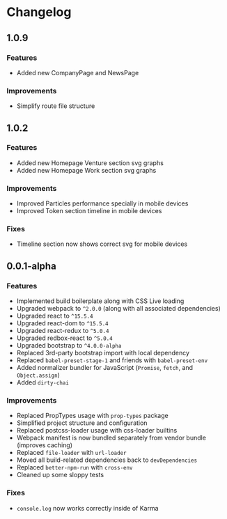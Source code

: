 Changelog
=========

1.0.9
-------------

### Features
* Added new CompanyPage and NewsPage

### Improvements
* Simplify route file structure


1.0.2
-------------

### Features
* Added new Homepage Venture section svg graphs
* Added new Homepage Work section svg graphs

### Improvements
* Improved Particles performance specially in mobile devices
* Improved Token section timeline in mobile devices

### Fixes
* Timeline section now shows correct svg for mobile devices



0.0.1-alpha
-------------

### Features
* Implemented build boilerplate along with CSS Live loading
* Upgraded webpack to `^2.0.0` (along with all associated dependencies)
* Upgraded react to `^15.5.4`
* Upgraded react-dom to `^15.5.4`
* Upgraded react-redux to `^5.0.4`
* Upgraded redbox-react to `^5.0.4`
* Upgraded bootstrap to `^4.0.0-alpha`
* Replaced 3rd-party bootstrap import with local dependency
* Replaced `babel-preset-stage-1` and friends with `babel-preset-env`
* Added normalizer bundler for JavaScript (`Promise`, `fetch`, and `Object.assign`)
* Added `dirty-chai`

### Improvements
* Replaced PropTypes usage with `prop-types` package
* Simplified project structure and configuration
* Replaced postcss-loader usage with css-loader builtins
* Webpack manifest is now bundled separately from vendor bundle (improves caching)
* Replaced `file-loader` with `url-loader`
* Moved all build-related dependencies back to `devDependencies`
* Replaced `better-npm-run` with `cross-env`
* Cleaned up some sloppy tests

### Fixes
* `console.log` now works correctly inside of Karma
